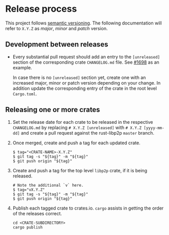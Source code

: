 # Release process

This project follows [semantic versioning](https://semver.org/). The following
documentation will refer to `X.Y.Z` as _major_, _minor_ and _patch_ version.

## Development between releases

- Every substantial pull request should add an entry to the `[unreleased]`
  section of the corresponding crate `CHANGELOG.md` file. See
  [#1698](https://github.com/libp2p/rust-libp2p/pull/1698/files) as an example.
  
  In case there is no `[unreleased]` section yet, create one with an increased
  major, minor or patch version depending on your change. In addition update the
  corresponding entry of the crate in the root level `Cargo.toml`.


## Releasing one or more crates

1. Set the release date for each crate to be released in the respective
   `CHANGELOG.md` by replacing `# X.Y.Z [unreleased]` with
   `# X.Y.Z [yyyy-mm-dd]` and create a pull request against the rust-libp2p
   `master` branch.

2. Once merged, create and push a tag for each updated crate.

    ```
    $ tag="<CRATE-NAME>-X.Y.Z"
    $ git tag -s "${tag}" -m "${tag}"
    $ git push origin "${tag}"
    ```
    
3. Create and push a tag for the top level `libp2p` crate, if it is being
   released.

    ```
    # Note the additional `v` here.
    $ tag="vX.Y.Z"
    $ git tag -s "${tag}" -m "${tag}"
    $ git push origin "${tag}"
    ```
    
4. Publish each tagged crate to crates.io. `cargo` assists in getting the order
   of the releases correct.

    ```
    cd <CRATE-SUBDIRECTORY>
    cargo publish
    ```
